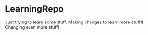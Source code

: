 # LearningRepo
Just trying to learn some stuff. 
Making changes to learn more stuff!!
Changing even more stuff!
